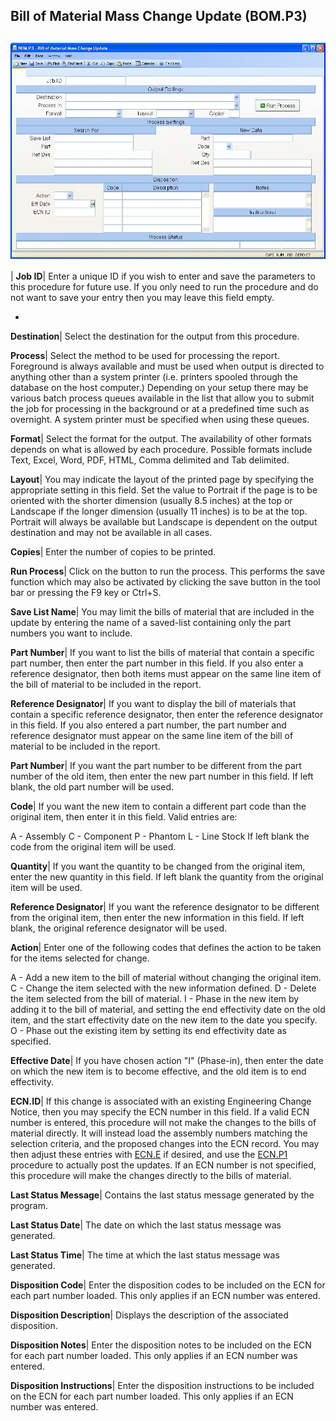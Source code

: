## Bill of Material Mass Change Update (BOM.P3)
<PageHeader />

##

![](./BOM-P3-1.jpg)

| **Job ID**|  Enter a unique ID if you wish to enter and save the parameters
to this procedure for future use. If you only need to run the procedure and do
not want to save your entry then you may leave this field empty.

-  
**Destination**|  Select the destination for the output from this procedure.

**Process**|  Select the method to be used for processing the report.
Foreground is always available and must be used when output is directed to
anything other than a system printer (i.e. printers spooled through the
database on the host computer.) Depending on your setup there may be various
batch process queues available in the list that allow you to submit the job
for processing in the background or at a predefined time such as overnight. A
system printer must be specified when using these queues.

**Format**|  Select the format for the output. The availability of other
formats depends on what is allowed by each procedure. Possible formats include
Text, Excel, Word, PDF, HTML, Comma delimited and Tab delimited.

**Layout**|  You may indicate the layout of the printed page by specifying the
appropriate setting in this field. Set the value to Portrait if the page is to
be oriented with the shorter dimension (usually 8.5 inches) at the top or
Landscape if the longer dimension (usually 11 inches) is to be at the top.
Portrait will always be available but Landscape is dependent on the output
destination and may not be available in all cases.

**Copies**|  Enter the number of copies to be printed.

**Run Process**|  Click on the button to run the process. This performs the
save function which may also be activated by clicking the save button in the
tool bar or pressing the F9 key or Ctrl+S.

**Save List Name**|  You may limit the bills of material that are included in
the update by entering the name of a saved-list containing only the part
numbers you want to include.

**Part Number**|  If you want to list the bills of material that contain a
specific part number, then enter the part number in this field. If you also
enter a reference designator, then both items must appear on the same line
item of the bill of material to be included in the report.

**Reference Designator**|  If you want to display the bill of materials that
contain a specific reference designator, then enter the reference designator
in this field. If you also entered a part number, the part number and
reference designator must appear on the same line item of the bill of material
to be included in the report.

**Part Number**|  If you want the part number to be different from the part
number of the old item, then enter the new part number in this field. If left
blank, the old part number will be used.

**Code**|  If you want the new item to contain a different part code than the
original item, then enter it in this field. Valid entries are:

A - Assembly
C - Component
P - Phantom
L - Line Stock
If left blank the code from the original item will be used.

**Quantity**|  If you want the quantity to be changed from the original item,
enter the new quantity in this field. If left blank the quantity from the
original item will be used.

**Reference Designator**|  If you want the reference designator to be
different from the original item, then enter the new information in this
field. If left blank, the original reference designator will be used.

**Action**|  Enter one of the following codes that defines the action to be
taken for the items selected for change.

A - Add a new item to the bill of material
without changing the original item.
C - Change the item selected with the new
information defined.
D - Delete the item selected from the bill of
material.
I - Phase in the new item by adding it to the
bill of material, and setting the end
effectivity date on the old item, and the
start effectivity date on the new item to
the date you specify.
O - Phase out the existing item by setting its
end effectivity date as specified.

**Effective Date**|  If you have chosen action "I" (Phase-in), then enter the
date on which the new item is to become effective, and the old item is to end
effectivity.

**ECN.ID**|  If this change is associated with an existing Engineering Change
Notice, then you may specify the ECN number in this field. If a valid ECN
number is entered, this procedure will not make the changes to the bills of
material directly. It will instead load the assembly numbers matching the
selection criteria, and the proposed changes into the ECN record. You may then
adjust these entries with [ECN.E](../ECN-E/README.md) if desired, and use the
[ECN.P1](../ECN-P1/README.md) procedure to actually post the updates. If an ECN number
is not specified, this procedure will make the changes directly to the bills
of material.

**Last Status Message**|  Contains the last status message generated by the
program.

**Last Status Date**|  The date on which the last status message was
generated.

**Last Status Time**|  The time at which the last status message was
generated.

**Disposition Code**|  Enter the disposition codes to be included on the ECN
for each part number loaded. This only applies if an ECN number was entered.

**Disposition Description**|  Displays the description of the associated
disposition.

**Disposition Notes**|  Enter the disposition notes to be included on the ECN
for each part number loaded. This only applies if an ECN number was entered.

**Disposition Instructions**|  Enter the disposition instructions to be
included on the ECN for each part number loaded. This only applies if an ECN
number was entered.


<badge text= "Version 8.10.57 " vertical="middle" />

<PageFooter />
